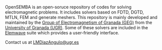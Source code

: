 OpenSEMBA is an open-soruce repository of codes for solving electromagnetic problems. It includes solvers based on FDTD, DGTD, MTLN, FEM and generate meshers. This repository is mainly developed and maintained by the [Group of Electromagnetism of Granada (GEG)](https://geg.ugr.es) from the [University of Granada (UGR)](https://www.ugr.es). Some of these solvers are included in the [Elemwave](https://www.elemwave.com) suite which provides a user-friendly interface.

Contact us at LMDiazAngulo@ugr.es
